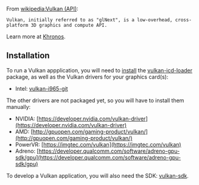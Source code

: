 From [wikipedia:Vulkan (API)](https://en.wikipedia.org/wiki/Vulkan_(API) "wikipedia:Vulkan (API)"):

	Vulkan, initially referred to as "glNext", is a low-overhead, cross-platform 3D graphics and compute API.

Learn more at [Khronos](https://www.khronos.org/vulkan/).

## Installation

To run a Vulkan appplication, you will need to [install](/index.php/Install "Install") the [vulkan-icd-loader](https://www.archlinux.org/packages/?name=vulkan-icd-loader) package, as well as the Vulkan drivers for your graphics card(s):

*   Intel: [vulkan-i965-git](https://aur.archlinux.org/packages/vulkan-i965-git/)

The other drivers are not packaged yet, so you will have to install them manually:

*   NVIDIA: [https://developer.nvidia.com/vulkan-driver](https://developer.nvidia.com/vulkan-driver)
*   AMD: [http://gpuopen.com/gaming-product/vulkan/](http://gpuopen.com/gaming-product/vulkan/)
*   PowerVR: [https://imgtec.com/vulkan](https://imgtec.com/vulkan)
*   Adreno: [https://developer.qualcomm.com/software/adreno-gpu-sdk/gpu](https://developer.qualcomm.com/software/adreno-gpu-sdk/gpu)

To develop a Vulkan application, you will also need the SDK: [vulkan-sdk](https://www.archlinux.org/packages/?name=vulkan-sdk).